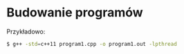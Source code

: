 Budowanie programów
===================

Przykładowo:

```bash
$ g++ -std=c++11 program1.cpp -o program1.out -lpthread
```
